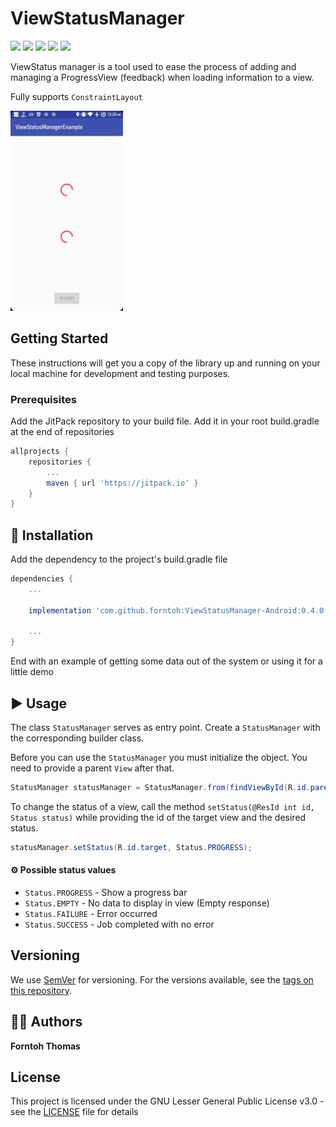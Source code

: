 # ViewStatusManager

![](https://img.shields.io/badge/version-0.4.0-blue.svg) ![](https://img.shields.io/github/license/forntoh/ViewStatusManager-Android.svg)  ![](https://img.shields.io/badge/build-passing-green.svg)  ![](https://img.shields.io/badge/dependencies-up%20to%20date-green.svg) ![](https://img.shields.io/twitter/url/https/github.com/forntoh/ViewStatusManager-Android.svg?style=social)

ViewStatus manager is a tool used to ease the process of adding and managing a ProgressView (feedback) when loading information to a view.

Fully supports `ConstraintLayout`

![](demo.gif)

## Getting Started

These instructions will get you a copy of the library up and running on your local machine for development and testing purposes.

### Prerequisites

Add the JitPack repository to your build file.
Add it in your root build.gradle at the end of repositories

```gradle
allprojects {
    repositories {
        ...
        maven { url 'https://jitpack.io' }
    }
}
```

## 💾 Installation 

Add the dependency to the project's build.gradle file

```gradle
dependencies {
    ...
    
    implementation 'com.github.forntoh:ViewStatusManager-Android:0.4.0'
    
    ...
}
```

End with an example of getting some data out of the system or using it for a little demo

## ▶️ Usage 

The class `StatusManager` serves as entry point. Create a `StatusManager` with the corresponding builder class.

Before you can use the `StatusManager` you must initialize the object. You need to provide a parent `View` after that.

```java
StatusManager statusManager = StatusManager.from(findViewById(R.id.parent));
```

To change the status of a view, call the method `setStatus(@ResId int id, Status status)` while providing the id of the target view and the desired status.

```java
statusManager.setStatus(R.id.target, Status.PROGRESS);
```

#### ⚙ Possible status values
* `Status.PROGRESS` - Show a progress bar
* `Status.EMPTY` - No data to display in view (Empty response)
* `Status.FAILURE` - Error occurred
* `Status.SUCCESS` - Job completed with no error

## Versioning

We use [SemVer](http://semver.org/) for versioning. For the versions available, see the [tags on this repository](https://github.com/forntoh/ViewStatusManager-Android/tags). 

## 👨‍💻 Authors

**Forntoh Thomas**

## License

This project is licensed under the GNU Lesser General Public License v3.0 - see the [LICENSE](LICENSE) file for details